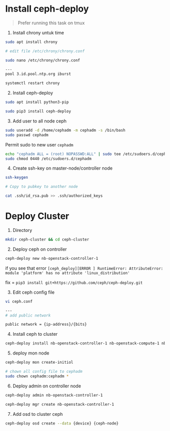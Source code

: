 # Install ceph-deploy

> Prefer running this task on tmux

1. Install chrony untuk time

```bash
sudo apt install chrony

# edit file /etc/chrony/chrony.conf

sudo nano /etc/chrony/chrony.conf

---
pool 3.id.pool.ntp.org iburst

systemctl restart chrony
```

2. Install ceph-deploy

```bash
sudo apt install python3-pip

sudo pip3 install ceph-deploy
```

3. Add user to all node ceph

```bash
sudo useradd -d /home/cephadm -m cephadm -s /bin/bash
sudo passwd cephadm
```

Permit sudo to new user `cephadm`

```bash
echo "cephadm ALL = (root) NOPASSWD:ALL" | sudo tee /etc/sudoers.d/cephadm
sudo chmod 0440 /etc/sudoers.d/cephadm
```

4. Create ssh-key on master-node/controller node

```bash
ssh-keygen

# Copy to pubkey to another node

cat .ssh/id_rsa.pub >> .ssh/authorized_keys
```

# Deploy Cluster

1. Directory

```bash
mkdir ceph-cluster && cd ceph-cluster
```

2. Deploy ceph on controller

```bash
ceph-deploy new nb-openstack-controller-1
```

if you see that error
`[ceph_deploy][ERROR ] RuntimeError: AttributeError: module 'platform' has no attribute 'linux_distribution'`

fix = `pip3 install git+https://github.com/ceph/ceph-deploy.git`

3. Edit ceph config file

```bash
vi ceph.conf

---
# add public network

public network = {ip-address}/{bits}
```

4. Install ceph to cluster

```bash
ceph-deploy install nb-openstack-controller-1 nb-openstack-compute-1 nb-openstack-compute-2
```

5. deploy mon node 

```bash
ceph-deploy mon create-initiol

# chown all config file to cephadm
sudo chown cephadm:cephadm *
```

6. Deploy admin on controller node

```bash
ceph-deploy admin nb-openstack-controller-1

ceph-deploy mgr create nb-openstack-controller-1
```

7. Add osd to cluster ceph

```bash
ceph-deploy osd create --data {device} {ceph-node}
```
